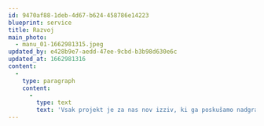 ```yaml
---
id: 9470af88-1deb-4d67-b624-458786e14223
blueprint: service
title: Razvoj
main_photo:
  - manu_01-1662981315.jpeg
updated_by: e428b9e7-aedd-47ee-9cbd-b3b98d630e6c
updated_at: 1662981316
content:
  -
    type: paragraph
    content:
      -
        type: text
        text: 'Vsak projekt je za nas nov izziv, ki ga poskušamo nadgraditi z inovativnim pristopom in smislom za estetiko. Kreativne rešitve povečajo dodano vrednost naših izdelkov.'
---
```

